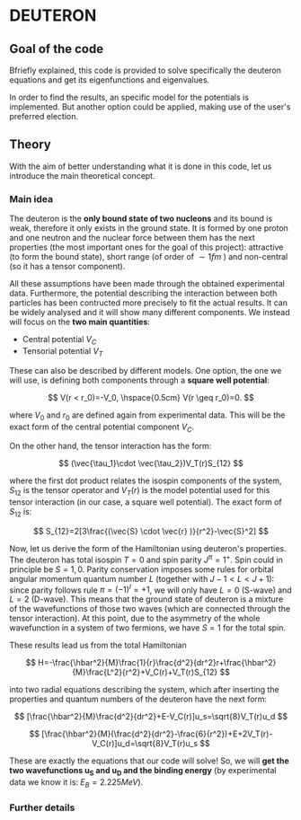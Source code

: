 # DEUTERON

## Goal of the code

Bfriefly explained, this code is provided to solve specifically the deuteron equations and get its eigenfunctions and eigenvalues.

In order to find the results, an specific model for the potentials is implemented. But another option could be applied, making use of the user's preferred election.

## Theory

With the aim of better understanding what it is done in this code, let us introduce the main theoretical concept.

### Main idea

The deuteron is the **only bound state of two nucleons** and its bound is weak, therefore it only exists in the ground state. It is formed by one proton and one neutron and the nuclear force between them has the next properties (the most important ones for the goal of this project): attractive (to form the bound state), short range (of order of $\sim 1fm$ ) and non-central (so it has a tensor component). 

All these assumptions have been made through the obtained experimental data. Furthermore, the potential describing the interaction between both particles has been contructed more precisely to fit the actual results. It can be widely analysed and it will show many different components. We instead will focus on the **two main quantities**:
- Central potential $V_C$
- Tensorial potential $V_T$

These can also be described by different models. One option, the one we will use, is defining both components through a **square well potential**:

$$ V(r < r_0)=-V_0, \hspace{0.5cm} V(r \geq r_0)=0.
$$

where $V_0$ and $r_0$ are defined again from experimental data. This will be the exact form of the central potential component $V_C$.

On the other hand, the tensor interaction has the form:

$$ (\vec{\tau_1}\cdot \vec{\tau_2})V_T(r)S_{12}
$$

where the first dot product relates the isospin components of the system, $S_{12}$ is the tensor operator and $V_T(r)$ is the model potential used for this tensor interaction (in our case, a square well potential). The exact form of $S_{12}$ is:

$$ S_{12}=2[3\frac{(\vec{S} \cdot \vec{r} )}{r^2}-\vec{S}^2]
$$

Now, let us derive the form of the Hamiltonian using deuteron's properties. The deuteron has total isospin $T=0$ and spin parity $J^{\pi}=1^+$. Spin could in principle be $S=1,0$. Parity conservation imposes some rules for orbital angular momentum quantum number $L$ (together with $J-1 < L < J+1$): since parity follows rule $\pi=(-1)^l=+1$, we will only have $L=0$ (S-wave) and $L=2$ (D-wave). This means that the ground state of deuteron is a mixture of the wavefunctions of those two waves (which are connected through the tensor interaction). At this point, due to the asymmetry of the whole wavefunction in a system of two fermions, we have $S=1$ for the total spin.

These results lead us from the total Hamiltonian

$$ H=-\frac{\hbar^2}{M}\frac{1}{r}\frac{d^2}{dr^2}r+\frac{\hbar^2}{M}\frac{L^2}{r^2}+V_C(r)+V_T(r)S_{12}
$$

into two radial equations describing the system, which after inserting the properties and quantum numbers of the deuteron have the next form:

$$ [\frac{\hbar^2}{M}\frac{d^2}{dr^2}+E-V_C(r)]u_s=\sqrt{8}V_T(r)u_d
$$

$$ [\frac{\hbar^2}{M}(\frac{d^2}{dr^2}-\frac{6}{r^2})+E+2V_T(r)-V_C(r)]u_d=\sqrt{8}V_T(r)u_s
$$

These are exactly the equations that our code will solve! So, we will **get the two wavefunctions u<sub>S</sub> and u<sub>D</sub> and the binding energy** (by experimental data we know it is: $E_B=2.225 MeV$).

### Further details
